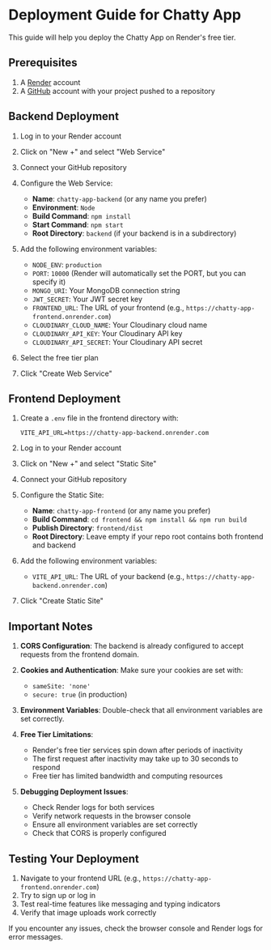 # Deployment Guide for Chatty App

This guide will help you deploy the Chatty App on Render's free tier.

## Prerequisites

1. A [Render](https://render.com/) account
2. A [GitHub](https://github.com/) account with your project pushed to a repository

## Backend Deployment

1. Log in to your Render account
2. Click on "New +" and select "Web Service"
3. Connect your GitHub repository
4. Configure the Web Service:
   - **Name**: `chatty-app-backend` (or any name you prefer)
   - **Environment**: `Node`
   - **Build Command**: `npm install`
   - **Start Command**: `npm start`
   - **Root Directory**: `backend` (if your backend is in a subdirectory)

5. Add the following environment variables:
   - `NODE_ENV`: `production`
   - `PORT`: `10000` (Render will automatically set the PORT, but you can specify it)
   - `MONGO_URI`: Your MongoDB connection string
   - `JWT_SECRET`: Your JWT secret key
   - `FRONTEND_URL`: The URL of your frontend (e.g., `https://chatty-app-frontend.onrender.com`)
   - `CLOUDINARY_CLOUD_NAME`: Your Cloudinary cloud name
   - `CLOUDINARY_API_KEY`: Your Cloudinary API key
   - `CLOUDINARY_API_SECRET`: Your Cloudinary API secret

6. Select the free tier plan
7. Click "Create Web Service"

## Frontend Deployment

1. Create a `.env` file in the frontend directory with:
   ```
   VITE_API_URL=https://chatty-app-backend.onrender.com
   ```

2. Log in to your Render account
3. Click on "New +" and select "Static Site"
4. Connect your GitHub repository
5. Configure the Static Site:
   - **Name**: `chatty-app-frontend` (or any name you prefer)
   - **Build Command**: `cd frontend && npm install && npm run build`
   - **Publish Directory**: `frontend/dist`
   - **Root Directory**: Leave empty if your repo root contains both frontend and backend

6. Add the following environment variables:
   - `VITE_API_URL`: The URL of your backend (e.g., `https://chatty-app-backend.onrender.com`)

7. Click "Create Static Site"

## Important Notes

1. **CORS Configuration**: The backend is already configured to accept requests from the frontend domain.

2. **Cookies and Authentication**: Make sure your cookies are set with:
   - `sameSite: 'none'`
   - `secure: true` (in production)

3. **Environment Variables**: Double-check that all environment variables are set correctly.

4. **Free Tier Limitations**:
   - Render's free tier services spin down after periods of inactivity
   - The first request after inactivity may take up to 30 seconds to respond
   - Free tier has limited bandwidth and computing resources

5. **Debugging Deployment Issues**:
   - Check Render logs for both services
   - Verify network requests in the browser console
   - Ensure all environment variables are set correctly
   - Check that CORS is properly configured

## Testing Your Deployment

1. Navigate to your frontend URL (e.g., `https://chatty-app-frontend.onrender.com`)
2. Try to sign up or log in
3. Test real-time features like messaging and typing indicators
4. Verify that image uploads work correctly

If you encounter any issues, check the browser console and Render logs for error messages. 